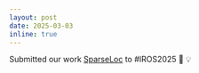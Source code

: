```yaml
---
layout: post
date: 2025-03-03
inline: true
---
```


Submitted our work [SparseLoc](https://reachpranjal.com/sparseloc/) to #IROS2025 🔬 💡